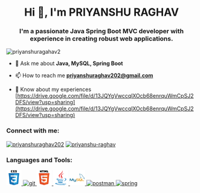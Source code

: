 <h1 align="center">Hi 👋, I'm PRIYANSHU RAGHAV</h1>
<h3 align="center">I'm a passionate Java Spring Boot MVC developer with experience in creating robust web applications.</h3>

<p align="left"> <img src="https://komarev.com/ghpvc/?username=priyanshuragahav2&label=Profile%20views&color=0e75b6&style=flat" alt="priyanshuragahav2" /> </p>

- 💬 Ask me about **Java, MySQL, Spring Boot**

- 📫 How to reach me **priyanshuraghav202@gmail.com**

- 📄 Know about my experiences [https://drive.google.com/file/d/13JQYgVwccqlXOcb68enrquWmCpSJ2DFS/view?usp=sharing](https://drive.google.com/file/d/13JQYgVwccqlXOcb68enrquWmCpSJ2DFS/view?usp=sharing)

<h3 align="left">Connect with me:</h3>
<p align="left">
<a href="https://linkedin.com/in/priyanshuraghav202" target="blank"><img align="center" src="https://raw.githubusercontent.com/rahuldkjain/github-profile-readme-generator/master/src/images/icons/Social/linked-in-alt.svg" alt="priyanshuraghav202" height="30" width="40" /></a>
<a href="https://stackoverflow.com/users/priyanshu-raghav" target="blank"><img align="center" src="https://raw.githubusercontent.com/rahuldkjain/github-profile-readme-generator/master/src/images/icons/Social/stack-overflow.svg" alt="priyanshu-raghav" height="30" width="40" /></a>
</p>

<h3 align="left">Languages and Tools:</h3>
<p align="left"> <a href="https://www.w3schools.com/css/" target="_blank" rel="noreferrer"> <img src="https://raw.githubusercontent.com/devicons/devicon/master/icons/css3/css3-original-wordmark.svg" alt="css3" width="40" height="40"/> </a> <a href="https://git-scm.com/" target="_blank" rel="noreferrer"> <img src="https://www.vectorlogo.zone/logos/git-scm/git-scm-icon.svg" alt="git" width="40" height="40"/> </a> <a href="https://www.w3.org/html/" target="_blank" rel="noreferrer"> <img src="https://raw.githubusercontent.com/devicons/devicon/master/icons/html5/html5-original-wordmark.svg" alt="html5" width="40" height="40"/> </a> <a href="https://www.java.com" target="_blank" rel="noreferrer"> <img src="https://raw.githubusercontent.com/devicons/devicon/master/icons/java/java-original.svg" alt="java" width="40" height="40"/> </a> <a href="https://www.mysql.com/" target="_blank" rel="noreferrer"> <img src="https://raw.githubusercontent.com/devicons/devicon/master/icons/mysql/mysql-original-wordmark.svg" alt="mysql" width="40" height="40"/> </a> <a href="https://postman.com" target="_blank" rel="noreferrer"> <img src="https://www.vectorlogo.zone/logos/getpostman/getpostman-icon.svg" alt="postman" width="40" height="40"/> </a> <a href="https://spring.io/" target="_blank" rel="noreferrer"> <img src="https://www.vectorlogo.zone/logos/springio/springio-icon.svg" alt="spring" width="40" height="40"/> </a> </p>

